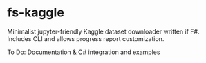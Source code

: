 # fs-kaggle
Minimalist jupyter-friendly Kaggle dataset downloader written if F#. Includes CLI and allows progress report customization.

To Do: Documentation & C# integration and examples
